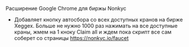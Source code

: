 Расширение Google Chrome для биржы Nonkyc
* Добавляет кнопку автосбора со всех доступных кранов на бирже Xeggex. Больше не нужно 1000 раз нажимать на все доступные краны, жмем на 1 кноку Claim all и ждем пока скрипт все сам соберет со страницы https://nonkyc.io/faucet
